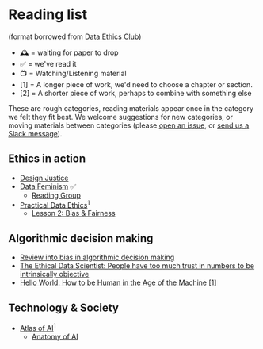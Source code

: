 # Reading list

(format borrowed from [Data Ethics Club](https://github.com/very-good-science/data-ethics-club))

- 🕰️ = waiting for paper to drop
- ✅ = we've read it
- 📺 = Watching/Listening material
- [1] = A longer piece of work, we'd need to choose a chapter or section.
- [2] = A shorter piece of work, perhaps to combine with something else

These are rough categories, reading materials appear once in the category we felt they fit best. 
We welcome suggestions for new categories, or moving materials between categories (please [open an issue](https://github.com/ukgovdatascience/data-ethics-and-society-reading-group/issues/new/choose), or [send us a Slack message](https://govdatascience.slack.com/team/UE7T99KTR)).

## Ethics in action

- [Design Justice](https://design-justice.pubpub.org/)
- [Data Feminism](https://data-feminism.mitpress.mit.edu/) ✅
  - [Reading Group](https://datafeminism.io/blog/book/data-feminism-reading-group/)
- [Practical Data Ethics](https://ethics.fast.ai/)<sup>1</sup>
  - [Lesson 2: Bias & Fairness](https://ethics.fast.ai/videos/?lesson=2)

## Algorithmic decision making

- [Review into bias in algorithmic decision making](https://assets.publishing.service.gov.uk/government/uploads/system/uploads/attachment_data/file/939109/CDEI_review_into_bias_in_algorithmic_decision-making.pdf)
- [The Ethical Data Scientist: People have too much trust in numbers to be intrinsically objective](https://slate.com/technology/2016/02/how-to-bring-better-ethics-to-data-science.html)
- [Hello World: How to be Human in the Age of the Machine](https://www.penguin.co.uk/books/111/1114076/hello-world/9781784163068.html) [1]

## Technology & Society

- [Atlas of AI](https://yalebooks.yale.edu/book/9780300209570/atlas-ai)<sup>1</sup>
  - [Anatomy of AI](https://anatomyof.ai/)
